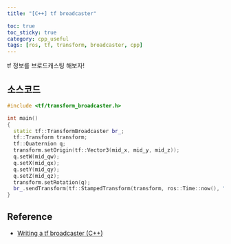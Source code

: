 ```yaml
---
title: "[C++] tf broadcaster"

toc: true
toc_sticky: true
category: cpp_useful
tags: [ros, tf, transform, broadcaster, cpp]
---
```


tf 정보를 브로드캐스팅 해보자! <br/>

## 소스코드

~~~c++
#include <tf/transform_broadcaster.h>

int main()
{
  static tf::TransformBroadcaster br_;
  tf::Transform transform;
  tf::Quaternion q;
  transform.setOrigin(tf::Vector3(mid_x, mid_y, mid_z));
  q.setW(mid_qw);
  q.setX(mid_qx);
  q.setY(mid_qy);
  q.setZ(mid_qz);
  transform.setRotation(q);
  br_.sendTransform(tf::StampedTransform(transform, ros::Time::now(), "map", "base_link"));
}
~~~

## Reference
* [Writing a tf broadcaster (C++)](http://wiki.ros.org/tf/Tutorials/Writing%20a%20tf%20broadcaster%20%28C%2B%2B%29)